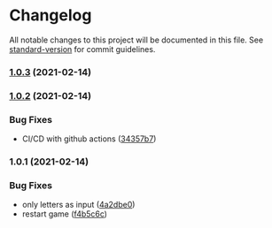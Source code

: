 # Changelog

All notable changes to this project will be documented in this file. See [standard-version](https://github.com/conventional-changelog/standard-version) for commit guidelines.

### [1.0.3](https://github.com/EdwardKerckhofZoneDev/vue3-hangman/compare/v1.0.2...v1.0.3) (2021-02-14)

### [1.0.2](https://github.com/EdwardKerckhofZoneDev/vue3-hangman/compare/v1.0.1...v1.0.2) (2021-02-14)


### Bug Fixes

* CI/CD with github actions ([34357b7](https://github.com/EdwardKerckhofZoneDev/vue3-hangman/commit/34357b7a5d873f23a15b311ea2f174cde68ebb94))

### 1.0.1 (2021-02-14)


### Bug Fixes

* only letters as input ([4a2dbe0](https://github.com/EdwardKerckhofZoneDev/vue3-hangman/commit/4a2dbe0e3fd242b050f6b942f9c47d4e29c42631))
* restart game ([f4b5c6c](https://github.com/EdwardKerckhofZoneDev/vue3-hangman/commit/f4b5c6cb9c1b31b2a41cd16283d297cae70d9c19))
